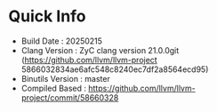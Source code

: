 # Quick Info
* Build Date : 20250215
* Clang Version : ZyC clang version 21.0.0git (https://github.com/llvm/llvm-project 5866032834ae6afc548c8240ec7df2a8564ecd95)
* Binutils Version : master
* Compiled Based : https://github.com/llvm/llvm-project/commit/58660328

